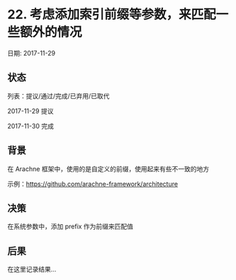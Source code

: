 # 22. 考虑添加索引前缀等参数，来匹配一些额外的情况

日期: 2017-11-29

## 状态

列表：提议/通过/完成/已弃用/已取代

2017-11-29 提议

2017-11-30 完成

## 背景

在 Arachne 框架中，使用的是自定义的前缀，使用起来有些不一致的地方

示例：https://github.com/arachne-framework/architecture

## 决策

在系统参数中，添加 prefix 作为前缀来匹配值

## 后果

在这里记录结果...
